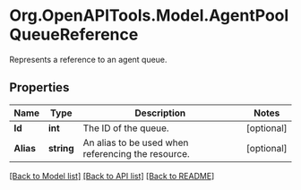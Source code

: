 # Org.OpenAPITools.Model.AgentPoolQueueReference
Represents a reference to an agent queue.

## Properties

Name | Type | Description | Notes
------------ | ------------- | ------------- | -------------
**Id** | **int** | The ID of the queue. | [optional] 
**Alias** | **string** | An alias to be used when referencing the resource. | [optional] 

[[Back to Model list]](../README.md#documentation-for-models) [[Back to API list]](../README.md#documentation-for-api-endpoints) [[Back to README]](../README.md)

